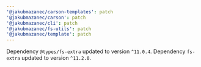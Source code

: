 ```yaml
---
'@jakubmazanec/carson-templates': patch
'@jakubmazanec/carson': patch
'@jakubmazanec/cli': patch
'@jakubmazanec/fs-utils': patch
'@jakubmazanec/template': patch
---
```

Dependency `@types/fs-extra` updated to version `^11.0.4`. Dependency `fs-extra` updated to version `^11.2.0`.
